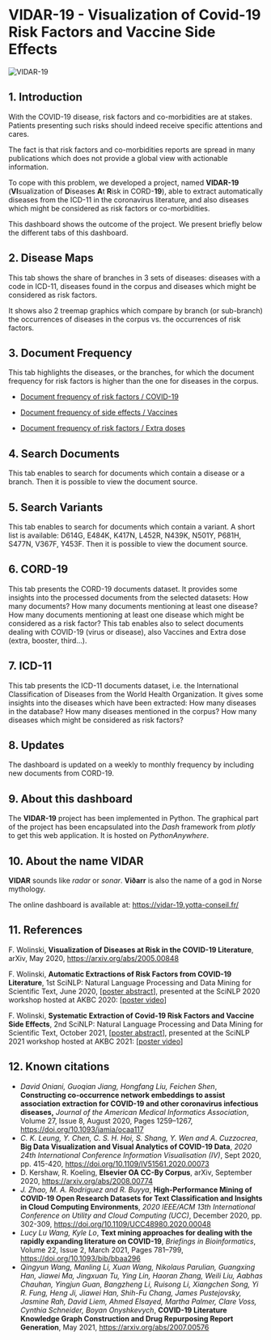 # VIDAR-19 - Visualization of Covid-19 Risk Factors and Vaccine Side Effects

![VIDAR-19](https://fran6wol.eu.pythonanywhere.com/assets/img/vidar_wm2.png)

## 1. Introduction

With the COVID-19 disease, risk factors and co-morbidities are at stakes. Patients presenting such risks should indeed receive specific attentions and cares.

The fact is that risk factors and co-morbidities reports are spread in many publications which does not provide a global view with actionable information.

To cope with this problem, we developed a project, named **VIDAR-19** (**VI**sualization of **D**iseases **A**t **R**isk in CORD-**19**), able to extract automatically diseases from the ICD-11 in the coronavirus literature, and also diseases which might be considered as risk factors or co-morbidities.

This dashboard shows the outcome of the project. We present briefly below the different tabs of this dashboard.

## 2. Disease Maps

This tab shows the share of branches in 3 sets of diseases: diseases with a code in ICD-11, diseases found in the corpus and diseases which might be considered as risk factors.

It shows also 2 treemap graphics which compare by branch (or sub-branch) the occurrences of diseases in the corpus vs. the occurrences of risk factors.

## 3. Document Frequency

This tab highlights the diseases, or the branches, for which the document frequency for risk factors is higher than the one for diseases in the corpus.

- [Document frequency of risk factors / COVID-19](covid-19_risk_factors.md)
- [Document frequency of side effects / Vaccines](vaccines_side_effects.md)

- [Document frequency of risk factors / Extra doses](extra_dose_side_effects.md)

## 4. Search Documents
This tab enables to search for documents which contain a disease or a branch. Then it is possible to view the document source.

## 5. Search Variants

This tab enables to search for documents which contain a variant. A short list is available: D614G, E484K, K417N, L452R, N439K, N501Y, P681H, S477N, V367F, Y453F. Then it is possible to view the document source.

## 6. CORD-19

This tab presents the CORD-19 documents dataset. It provides some insights into the processed documents from the selected datasets: How many documents? How many documents mentioning at least one disease? How many documents mentioning at least one disease which might be considered as a risk factor? This tab enables also to select documents dealing with COVID-19 (virus or disease), also Vaccines and Extra dose (extra, booster, third...).

## 7. ICD-11

This tab presents the ICD-11 documents dataset, i.e. the International Classification of Diseases from the World Health Organization. It gives some insights into the diseases which have been extracted: How many diseases in the database? How many diseases mentioned in the corpus? How many diseases which might be considered as risk factors?

## 8. Updates

The dashboard is updated on a weekly to monthly frequency by including new documents from CORD-19.

## 9. About this dashboard

The **VIDAR-19** project has been implemented in Python. The graphical part of the project has been encapsulated into the *Dash* framework from *plotly* to get this web application. It is hosted on *PythonAnywhere*.

## 10. About the name VIDAR

**VIDAR** sounds like *radar* or *sonar*. **Vi&#240;arr** is also the name of a god in Norse mythology.

The online dashboard is available at: https://vidar-19.yotta-conseil.fr/

## 11. References

F. Wolinski, **Visualization of Diseases at Risk in the COVID-19 Literature**, arXiv, May 2020, https://arxiv.org/abs/2005.00848

F. Wolinski, **Automatic Extractions of Risk Factors from COVID-19 Literature**, 1st SciNLP: Natural Language Processing and Data Mining for Scientific Text, June 2020,  [[poster abstract](https://scinlp.org/history/2020/pdfs/automatic-extraction-of-risk-factors-from-covid-19-literature.pdf)], presented at the SciNLP 2020 workshop hosted at AKBC 2020: [[poster video](https://youtu.be/8zug2s7yfUo)]

F. Wolinski, **Systematic Extraction of Covid-19 Risk Factors and Vaccine Side Effects**, 2nd SciNLP: Natural Language Processing and Data Mining for Scientific Text, October 2021,  [[poster abstract](https://drive.google.com/file/d/1leIk3hPjovTZkdppZ7mcUkY9D96rEcF6/view?usp=sharing)], presented at the SciNLP 2021 workshop hosted at AKBC 2021: [[poster video](https://youtu.be/mFpkkN_930k)]

## 12. Known citations

- *David Oniani, Guoqian Jiang, Hongfang Liu, Feichen Shen*, **Constructing  co-occurrence network embeddings to assist association extraction for  COVID-19 and other coronavirus infectious diseases,** *Journal of the American Medical Informatics Association*, Volume 27, Issue 8, August 2020, Pages 1259–1267, https://doi.org/10.1093/jamia/ocaa117
- *C. K. Leung, Y. Chen, C. S. H. Hoi, S. Shang, Y. Wen and A. Cuzzocrea*,  **Big Data Visualization and Visual Analytics of COVID-19 Data**, *2020 24th International Conference Information Visualisation (IV)*, Sept 2020, pp. 415-420, https://doi.org/10.1109/IV51561.2020.00073
- D. Kershaw, R. Koeling, **Elsevier OA CC-By Corpus**, arXiv, September 2020, https://arxiv.org/abs/2008.00774
- *J. Zhao, M. A. Rodriguez and R. Buyya*, **High-Performance Mining of  COVID-19 Open Research Datasets for Text Classification and Insights in  Cloud Computing Environments**, *2020 IEEE/ACM 13th International Conference on Utility and Cloud Computing (UCC)*, December 2020, pp. 302-309,  https://doi.org/10.1109/UCC48980.2020.00048
- *Lucy Lu Wang, Kyle Lo*, **Text mining approaches for dealing with the rapidly expanding literature on COVID-19**, *Briefings in Bioinformatics*, Volume 22, Issue 2, March 2021, Pages 781–799, https://doi.org/10.1093/bib/bbaa296
- *Qingyun Wang, Manling Li, Xuan Wang, Nikolaus Parulian, Guangxing Han, Jiawei Ma, Jingxuan Tu, Ying Lin, Haoran Zhang, Weili Liu, Aabhas Chauhan, Yingjun Guan, Bangzheng Li, Ruisong Li, Xiangchen Song, Yi R. Fung, Heng Ji, Jiawei Han, Shih-Fu Chang, James Pustejovsky, Jasmine Rah, David Liem, Ahmed Elsayed, Martha Palmer, Clare Voss, Cynthia Schneider, Boyan Onyshkevych*, **COVID-19 Literature Knowledge Graph Construction and Drug Repurposing Report Generation**, May 2021,  https://arxiv.org/abs/2007.00576
